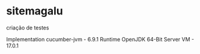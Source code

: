 # sitemagalu
criação de testes 

Implementation	cucumber-jvm - 6.9.1
Runtime	OpenJDK 64-Bit Server VM - 17.0.1
